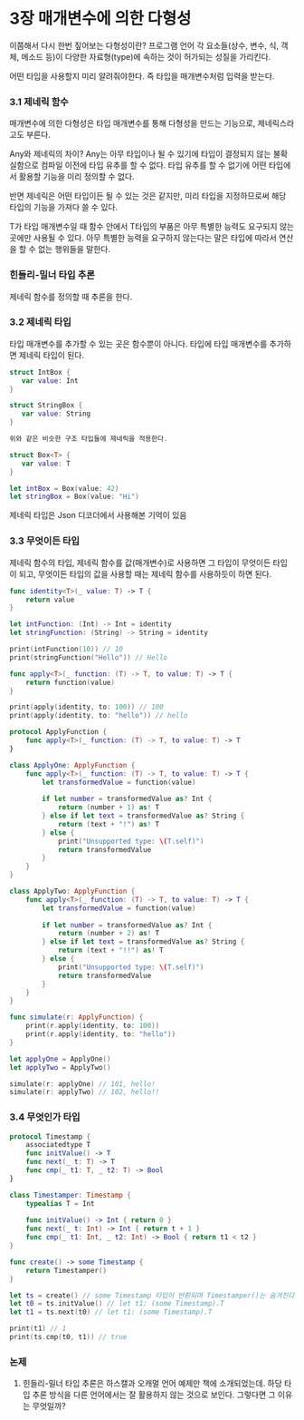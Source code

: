 # 3장 매개변수에 의한 다형성

이쯤해서 다시 한번 짚어보는 다형성이란? 
프로그램 언어 각 요소들(상수, 변수, 식, 객체, 메소드 등)이 
다양한 자료형(type)에 속하는 것이 허가되는 성질을 가리킨다. 

어떤 타입을 사용할지 미리 알려줘야한다. 즉 타입을 매개변수처럼 입력을 받는다. 

### 3.1 제네릭 함수 
매개변수에 의한 다형성은 타입 매개변수를 통해 다형성을 만드는 기능으로, 제네릭스라고도 부른다. 

Any와 제네릭의 차이? 
Any는 아무 타입이나 될 수 있기에 타입이 결정되지 않는 불확실함으로 컴파일 이전에 타입 유추를 할 수 없다. 
타입 유추를 할 수 없기에 어떤 타입에서 활용할 기능을 미리 정의할 수 없다. 

반면 제네릭은 어떤 타입이든 될 수 있는 것은 같지만, 미리 타입을 지정하므로써 해당 타입의 기능을 가져다 쓸 수 있다. 

T가 타입 매개변수일 때 함수 안에서 T타입의 부품은 아무 특별한 능력도 요구되지 않는 곳에만 사용될 수 있다. 
아무 특별한 능력을 요구하지 않는다는 말은 타입에 따라서 연산을 할 수 없는 행위들을 말한다. 

### 힌들리-밀너 타입 추론
제네릭 함수를 정의할 때 추론을 한다. 

### 3.2 제네릭 타입 
타입 매개변수를 추가할 수 있는 곳은 함수뿐이 아니다. 타입에 타입 매개변수를 추가하면 제네릭 타입이 된다. 

```swift
struct IntBox {
   var value: Int
}

struct StringBox { 
   var value: String
}

위와 같은 비슷한 구조 타입들에 제네릭을 적용한다. 

struct Box<T> { 
   var value: T
}

let intBox = Box(value: 42)
let stringBox = Box(value: "Hi")
```

제네릭 타입은 Json 디코더에서 사용해본 기억이 있음 

### 3.3 무엇이든 타입
제네릭 함수의 타입, 제네릭 함수를 값(매개변수)로 사용하면 그 타입이 무엇이든 타입이 되고, 무엇이든 타입의 값을 사용할 때는 제네릭 함수를 사용하듯이 하면 된다. 

```swift
func identity<T>(_ value: T) -> T {
    return value
}

let intFunction: (Int) -> Int = identity
let stringFunction: (String) -> String = identity

print(intFunction(10)) // 10
print(stringFunction("Hello")) // Hello

func apply<T>(_ function: (T) -> T, to value: T) -> T {
    return function(value)
}

print(apply(identity, to: 100)) // 100
print(apply(identity, to: "hello")) // hello
```

```swift
protocol ApplyFunction {
    func apply<T>(_ function: (T) -> T, to value: T) -> T
}

class ApplyOne: ApplyFunction {
    func apply<T>(_ function: (T) -> T, to value: T) -> T {
        let transformedValue = function(value)
        
        if let number = transformedValue as? Int {
            return (number + 1) as! T
        } else if let text = transformedValue as? String {
            return (text + "!") as! T
        } else {
            print("Unsupported type: \(T.self)")
            return transformedValue
        }
    }
}

class ApplyTwo: ApplyFunction {
    func apply<T>(_ function: (T) -> T, to value: T) -> T {
        let transformedValue = function(value)
        
        if let number = transformedValue as? Int {
            return (number + 2) as! T
        } else if let text = transformedValue as? String {
            return (text + "!!") as! T
        } else {
            print("Unsupported type: \(T.self)")
            return transformedValue
        }
    }
}

func simulate(r: ApplyFunction) {
    print(r.apply(identity, to: 100))
    print(r.apply(identity, to: "hello"))
}

let applyOne = ApplyOne()
let applyTwo = ApplyTwo()

simulate(r: applyOne) // 101, hello!
simulate(r: applyTwo) // 102, hello!!
```

### 3.4 무엇인가 타입 

```swift
protocol Timestamp {
    associatedtype T
    func initValue() -> T
    func next(_ t: T) -> T
    func cmp(_ t1: T, _ t2: T) -> Bool
}

class Timestamper: Timestamp {
    typealias T = Int
    
    func initValue() -> Int { return 0 }
    func next(_ t: Int) -> Int { return t + 1 }
    func cmp(_ t1: Int, _ t2: Int) -> Bool { return t1 < t2 }
}

func create() -> some Timestamp {
    return Timestamper()
}

let ts = create() // some Timestamp 타입이 반환되며 Timestamper()는 숨겨진다.
let t0 = ts.initValue() // let t1: (some Timestamp).T
let t1 = ts.next(t0) // let t1: (some Timestamp).T

print(t1) // 1
print(ts.cmp(t0, t1)) // true
```

### 논제 ### 
1. 힌들리-밀너 타입 추론은 하스캘과 오캐멀 언어 예제만 책에 소개되었는데. 하당 타입 추론 방식을 다른 언어에서는 잘 활용하지 않는 것으로 보인다. 그렇다면 그 이유는 무엇일까? 

